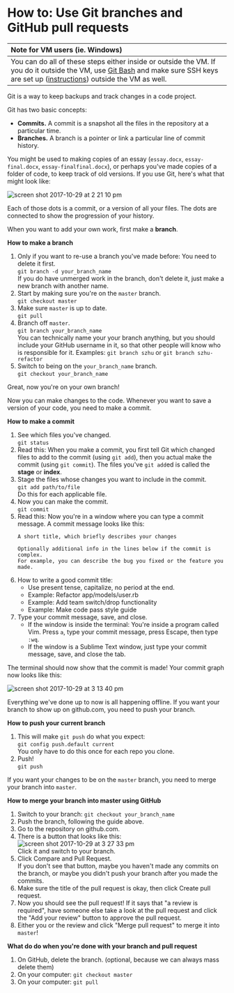 # How to: Use Git branches and GitHub pull requests

| Note for VM users (ie. Windows)  |
| :------------------------------- |
| You can do all of these steps either inside or outside the VM. If you do it outside the VM, use [Git Bash](https://git-for-windows.github.io/) and make sure SSH keys are set up ([instructions](set-up-github-account.md)) outside the VM as well. |


Git is a way to keep backups and track changes in a code project.

Git has two basic concepts:

 - **Commits.** A commit is a snapshot all the files in the repository at a particular time.
 - **Branches.** A branch is a pointer or link a particular line of commit history.

You might be used to making copies of an essay (`essay.docx`, `essay-final.docx`, `essay-finalfinal.docx`), or perhaps you've made copies of a folder of code, to keep track of old versions. If you use Git, here's what that might look like:

![screen shot 2017-10-29 at 2 21 10 pm](https://user-images.githubusercontent.com/1570168/32148455-8e95fff4-bcb4-11e7-8625-5b7692575a35.png)

Each of those dots is a commit, or a version of all your files. The dots are connected to show the progression of your history. 

When you want to add your own work, first make a **branch**.

**How to make a branch**

 1. Only if you want to re-use a branch you've made before: You need to delete it first.\
    `git branch -d your_branch_name`\
    If you do have unmerged work in the branch, don't delete it, just make a new branch with another name.
 2. Start by making sure you're on the `master` branch.\
    `git checkout master`
 3. Make sure `master` is up to date.\
    `git pull`
 4. Branch off `master`.\
    `git branch your_branch_name`\
    You can technically name your your branch anything, but you should include your GitHub username in it, so that other people will know who is responsible for it. Examples: `git branch szhu` or `git branch szhu-refactor`
 5. Switch to being on the `your_branch_name` branch.\
    `git checkout your_branch_name`

Great, now you're on your own branch!

Now you can make changes to the code. Whenever you want to save a version of your code, you need to make a commit.

**How to make a commit**

 1. See which files you've changed.\
    `git status`
 2. Read this: When you make a commit, you first tell Git which changed files to add to the commit (using `git add`), then you actual make the commit (using `git commit`). The files you've `git add`ed is called the **stage** or **index**.
 3. Stage the files whose changes you want to include in the commit.\
    `git add path/to/file`\
    Do this for each applicable file.
 4. Now you can make the commit.\
    `git commit`
 5. Read this: Now you're in a window where you can type a commit message. A commit message looks like this:
    ```
    A short title, which briefly describes your changes
    
    Optionally additional info in the lines below if the commit is complex.
    For example, you can describe the bug you fixed or the feature you made.
    ```
 6. How to write a good commit title:
     - Use present tense, capitalize, no period at the end.
     - Example: Refactor app/models/user.rb
     - Example: Add team switch/drop functionality
     - Example: Make code pass style guide
 6. Type your commit message, save, and close.
     - If the window is inside the terminal: You're inside a program called Vim. Press `a`, type your commit message, press Escape, then type `:wq`.
     - If the window is a Sublime Text window, just type your commit message, save, and close the tab.

The terminal should now show that the commit is made! Your commit graph now looks like this:

![screen shot 2017-10-29 at 3 13 40 pm](https://user-images.githubusercontent.com/1570168/32149016-c42173cc-bcbb-11e7-8890-74fba52223f1.png)

Everything we've done up to now is all happening offline. If you want your branch to show up on github.com, you need to push your branch.

**How to push your current branch**

 1. This will make `git push` do what you expect:\
    `git config push.default current`\
    You only have to do this once for each repo you clone.
 2. Push!\
    `git push`

If you want your changes to be on the `master` branch, you need to merge your branch into `master`.

**How to merge your branch into master using GitHub**

 1. Switch to your branch: `git checkout your_branch_name`
 2. Push the branch, following the guide above.
 3. Go to the repository on github.com.
 4. There is a button that looks like this:\
    ![screen shot 2017-10-29 at 3 27 33 pm](https://user-images.githubusercontent.com/1570168/32149172-b3afac96-bcbd-11e7-93a1-c7397315390d.png)\
    Click it and switch to your branch.
 5. Click Compare and Pull Request.\
    If you don't see that button, maybe you haven't made any commits on the branch, or maybe you didn't push your branch after you made the commits.
 6. Make sure the title of the pull request is okay, then click Create pull request.
 7. Now you should see the pull request! If it says that "a review is required", have someone else take a look at the pull request and click the "Add your review" button to approve the pull request.
 8. Either you or the review and click "Merge pull request" to merge it into `master`!


**What do do when you're done with your branch and pull request**

 1. On GitHub, delete the branch. (optional, because we can always mass delete them)
 2. On your computer: `git checkout master`
 3. On your computer: `git pull`
 
